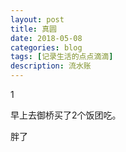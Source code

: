 ```yaml
---
layout: post
title: 真圆
date: 2018-05-08
categories: blog
tags: [记录生活的点点滴滴]
description: 流水账
---
```


1 

早上去御桥买了2个饭团吃。

胖了





